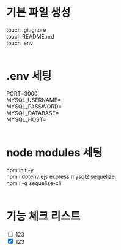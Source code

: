 # 기본 파일 생성
touch .gitignore<br>
touch README.md<br>
touch .env<br>
<br>
# .env 세팅
PORT=3000<br>
MYSQL_USERNAME=<br>
MYSQL_PASSWORD=<br>
MYSQL_DATABASE=<br>
MYSQL_HOST=<br>
<br>
# node modules 세팅
npm init -y<br>
npm i dotenv ejs express mysql2 sequelize<br>
npm i -g sequelize-cli<br>
<br>

# 기능 체크 리스트
<input type="checkbox"> 123 <br>
<input type="checkbox" checked> 123 <br>